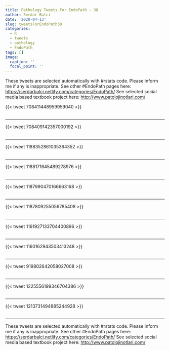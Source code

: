 ```yaml
---
title: Pathology Tweets For EndoPath - 38
author: Serdar Balci
date: '2020-04-13'
slug: tweetsForEndoPath38
categories:
  - R
  - tweets
  - pathology
  - EndoPath
tags: []
image:
  caption: ''
  focal_point: ''
---
```



These tweets are selected automatically with #rstats code. Please inform me if any is inappropriate.
See other #EndoPath pages here: https://serdarbalci.netlify.com/categories/EndoPath/ 
See selected social media based textbook project here: http://www.patolojinotlari.com/

{{< tweet 708411448959959040 >}}
<br>
<br>
<hr>
{{< tweet 708409142357000192 >}}
<br>
<br>
<hr>
{{< tweet 1188352861035364352 >}}
<br>
<br>
<hr>
{{< tweet 1188171645489278976 >}}
<br>
<br>
<hr>
{{< tweet 1187990470166663168 >}}
<br>
<br>
<hr>
{{< tweet 1187809255056785408 >}}
<br>
<br>
<hr>
{{< tweet 1161927133704400896 >}}
<br>
<br>
<hr>
{{< tweet 1160162943503413248 >}}
<br>
<br>
<hr>
{{< tweet 919802642058027008 >}}
<br>
<br>
<hr>
{{< tweet 1225556199346704386 >}}
<br>
<br>
<hr>
{{< tweet 1213731494885244928 >}}
<br>
<br>
<hr>


These tweets are selected automatically with #rstats code. Please inform me if any is inappropriate.
See other #EndoPath pages here: https://serdarbalci.netlify.com/categories/EndoPath/ 
See selected social media based textbook project here: http://www.patolojinotlari.com/

